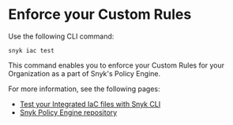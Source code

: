 # Enforce your Custom Rules

Use the following CLI command:

```
snyk iac test
```

This command enables you to enforce your Custom Rules for your Organization as a part of Snyk's Policy Engine.

For more information, see the following pages:

* [Test your Integrated IaC files with Snyk CLI](../test-your-integrated-iac+-with-the-snyk-cli.md)
* [Snyk Policy Engine repository](https://github.com/snyk/policy-engine)
